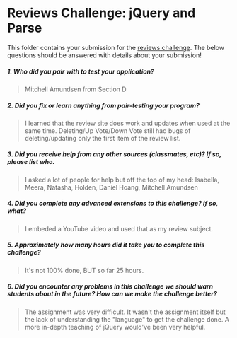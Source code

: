# Reviews Challenge: jQuery and Parse

This folder contains your submission for the [reviews challenge](http://info343-joelross.rhcloud.com/challenges/reviews). The below questions should be answered with details about your submission!

##### 1. Who did you pair with to test your application? #####
> Mitchell Amundsen from Section D

##### 2. Did you fix or learn anything from pair-testing your program? #####
> I learned that the review site does work and updates when used at the same time.  Deleting/Up Vote/Down Vote still had bugs of deleting/updating only the first item of the review list.

##### 3. Did you receive help from any other sources (classmates, etc)? If so, please list who. #####
> I asked a lot of people for help but off the top of my head: Isabella, Meera, Natasha, Holden, Daniel Hoang, Mitchell Amundsen

##### 4. Did you complete any advanced extensions to this challenge? If so, what? #####
> I embeded a YouTube video and used that as my review subject.

##### 5. Approximately how many hours did it take you to complete this challenge? #####
> It's not 100% done, BUT so far 25 hours.

##### 6. Did you encounter any problems in this challenge we should warn students about in the future? How can we make the challenge better? #####
> The assignment was very difficult.  It wasn't the assignment itself but the lack of understanding the "language" to get the challenge done.  A more in-depth teaching of jQuery would've been very helpful.
